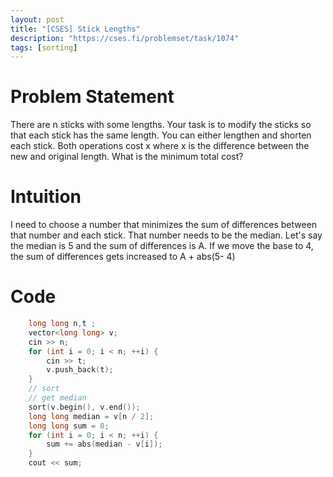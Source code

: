 ```yaml
---
layout: post
title: "[CSES] Stick Lengths"
description: "https://cses.fi/problemset/task/1074"
tags: [sorting]
---
```

# Problem Statement
There are n sticks with some lengths. Your task is to modify the sticks so that each stick has the same length. You can either lengthen and shorten each stick. Both operations cost x where x is the difference between the new and original length.
What is the minimum total cost?

# Intuition
I need to choose a number that minimizes the sum of differences between that number and each stick. That number needs to be the median. Let's say the median is 5 and the sum of differences is A. If we move the base to 4, the sum of differences gets increased to A + abs(5- 4)


# Code
```cpp
    long long n,t ;
    vector<long long> v;
    cin >> n;
    for (int i = 0; i < n; ++i) {
        cin >> t;
        v.push_back(t);
    }
    // sort
    // get median
    sort(v.begin(), v.end());
    long long median = v[n / 2];
    long long sum = 0;
    for (int i = 0; i < n; ++i) {
        sum += abs(median - v[i]);
    }
    cout << sum;
```
